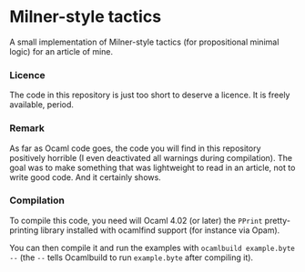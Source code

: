 Milner-style tactics
====================

A small implementation of Milner-style tactics (for propositional
minimal logic) for an article of mine.

### Licence ###

The code in this repository is just too short to deserve a licence. It
is freely available, period.

### Remark ###

As far as Ocaml code goes, the code you will find in this repository
positively horrible (I even deactivated all warnings during
compilation). The goal was to make something that was lightweight to
read in an article, not to write good code. And it certainly shows.

### Compilation ###

To compile this code, you need will Ocaml 4.02 (or later) the `PPrint`
pretty-printing library installed with ocamlfind support (for instance
via Opam).

You can then compile it and run the examples with `ocamlbuild
example.byte --` (the `--` tells Ocamlbuild to run `example.byte`
after compiling it).